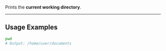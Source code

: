 Prints the **current working directory**.
___
## Usage Examples

```bash
pwd
# Output: /home/user/documents
```